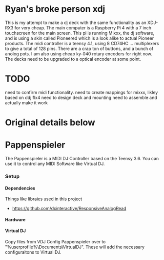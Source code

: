 # Ryan's broke person xdj
This is my attempt to make a dj deck with the same functionality as an XDJ-RX3 for very cheap. The main computer is a Raspberry Pi 4 with a 7 inch touchscreen for the main screen. This pi is running Mixxx, the dj software, and is using a skin called Pioneered which is a look alike to actual Pioneer products. The midi controller is a teensy 4.1, using 8 CD74HC ... multiplexers to give a total of 128 pins. There are a crap ton of buttons, and a bunch of anolog pots. I am also using cheap ky-040 rotary encoders for right now. The decks need to be upgraded to a optical encoder at some point.

# TODO
need to confirm midi functionality.
need to create mappings for mixxx, likley based on ddj flx4
need to design deck and mounting
need to assemble and actually make it work


# Original details below
# Pappenspieler
The Pappenspieler is a MIDI DJ Controller based on the Teensy 3.6. You can use it to control any MIDI Software like Virtual DJ. 

### Setup
#### Dependencies
Things like libraies used in this project
- https://github.com/dxinteractive/ResponsiveAnalogRead

#### Hardware

#### Virtual DJ
Copy files from VDJ Config Pappenspieler over to "%userprofile%\Documents\VirtualDJ". These will add the necessary configuraitons to Virtual DJ.
